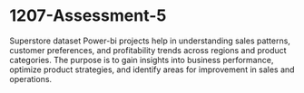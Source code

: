 # 1207-Assessment-5
Superstore dataset Power-bi projects help in understanding sales patterns, customer preferences, and profitability trends across regions and product categories. The purpose is to gain insights into business performance, optimize product strategies, and identify areas for improvement in sales and operations.
